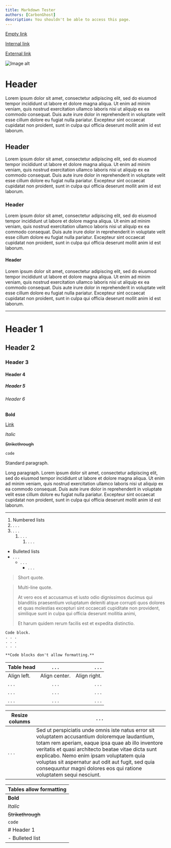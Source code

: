 ```yaml
---
title: Markdown Tester
authors: [CarbonGhost]
description: You shouldn't be able to access this page.
---
```


[Empty link]()

[Internal link](/wiki/faq)

[External link](https://github.com)

![Image alt](/gallery/img_0.png)

# Header

Lorem ipsum dolor sit amet, consectetur adipiscing elit, sed do eiusmod tempor incididunt ut labore et dolore magna aliqua. Ut enim ad minim veniam, quis nostrud exercitation ullamco laboris nisi ut aliquip ex ea commodo consequat. Duis aute irure dolor in reprehenderit in voluptate velit esse cillum dolore eu fugiat nulla pariatur. Excepteur sint occaecat cupidatat non proident, sunt in culpa qui officia deserunt mollit anim id est laborum.

## Header

Lorem ipsum dolor sit amet, consectetur adipiscing elit, sed do eiusmod tempor incididunt ut labore et dolore magna aliqua. Ut enim ad minim veniam, quis nostrud exercitation ullamco laboris nisi ut aliquip ex ea commodo consequat. Duis aute irure dolor in reprehenderit in voluptate velit esse cillum dolore eu fugiat nulla pariatur. Excepteur sint occaecat cupidatat non proident, sunt in culpa qui officia deserunt mollit anim id est laborum.

### Header

Lorem ipsum dolor sit amet, consectetur adipiscing elit, sed do eiusmod tempor incididunt ut labore et dolore magna aliqua. Ut enim ad minim veniam, quis nostrud exercitation ullamco laboris nisi ut aliquip ex ea commodo consequat. Duis aute irure dolor in reprehenderit in voluptate velit esse cillum dolore eu fugiat nulla pariatur. Excepteur sint occaecat cupidatat non proident, sunt in culpa qui officia deserunt mollit anim id est laborum.

#### Header

Lorem ipsum dolor sit amet, consectetur adipiscing elit, sed do eiusmod tempor incididunt ut labore et dolore magna aliqua. Ut enim ad minim veniam, quis nostrud exercitation ullamco laboris nisi ut aliquip ex ea commodo consequat. Duis aute irure dolor in reprehenderit in voluptate velit esse cillum dolore eu fugiat nulla pariatur. Excepteur sint occaecat cupidatat non proident, sunt in culpa qui officia deserunt mollit anim id est laborum.

---

# Header 1

## Header 2

### Header 3

#### Header 4

##### Header 5

###### Header 6

**Bold**

[Link]()

_Italic_

~~Strikethrough~~

`code`

Standard paragraph.

Long paragraph. Lorem ipsum dolor sit amet, consectetur adipiscing elit, sed do eiusmod tempor incididunt ut labore et dolore magna aliqua. Ut enim ad minim veniam, quis nostrud exercitation ullamco laboris nisi ut aliquip ex ea commodo consequat. Duis aute irure dolor in reprehenderit in voluptate velit esse cillum dolore eu fugiat nulla pariatur. Excepteur sint occaecat cupidatat non proident, sunt in culpa qui officia deserunt mollit anim id est laborum.

---

1. Numbered lists
2. . . .
3. . . .
   1. . . .
      1. . . .

- Bulleted lists
- . . .
  - . . .
    - . . .

> Short quote.

> Multi-line quote.
>
> At vero eos et accusamus et iusto odio dignissimos ducimus qui blanditiis praesentium voluptatum deleniti atque corrupti quos dolores et quas molestias excepturi sint occaecati cupiditate non provident, similique sunt in culpa qui officia deserunt mollitia animi,
>
> Et harum quidem rerum facilis est et expedita distinctio.

```
Code block.
. . .
. . .
. . .
```

```
**Code blocks don't allow formatting.**
```

| Table head  |     . . .     |        . . . |
| ----------- | :-----------: | -----------: |
| Align left. | Align center. | Align right. |
| . . .       |     . . .     |        . . . |
| . . .       |     . . .     |        . . . |
| . . .       |     . . .     |        . . . |

| Resize colunms | . . .                                                                                                                                                                                                                                                                                                                                                                              |
| -------------- | ---------------------------------------------------------------------------------------------------------------------------------------------------------------------------------------------------------------------------------------------------------------------------------------------------------------------------------------------------------------------------------- |
| . . .          | Sed ut perspiciatis unde omnis iste natus error sit voluptatem accusantium doloremque laudantium, totam rem aperiam, eaque ipsa quae ab illo inventore veritatis et quasi architecto beatae vitae dicta sunt explicabo. Nemo enim ipsam voluptatem quia voluptas sit aspernatur aut odit aut fugit, sed quia consequuntur magni dolores eos qui ratione voluptatem sequi nesciunt. |

| Tables allow formatting |
| ----------------------- |
| **Bold**                |
| _Italic_                |
| ~~Strikethrough~~       |
| `code`                  |
| # Header 1              |
| - Bulleted list         |
